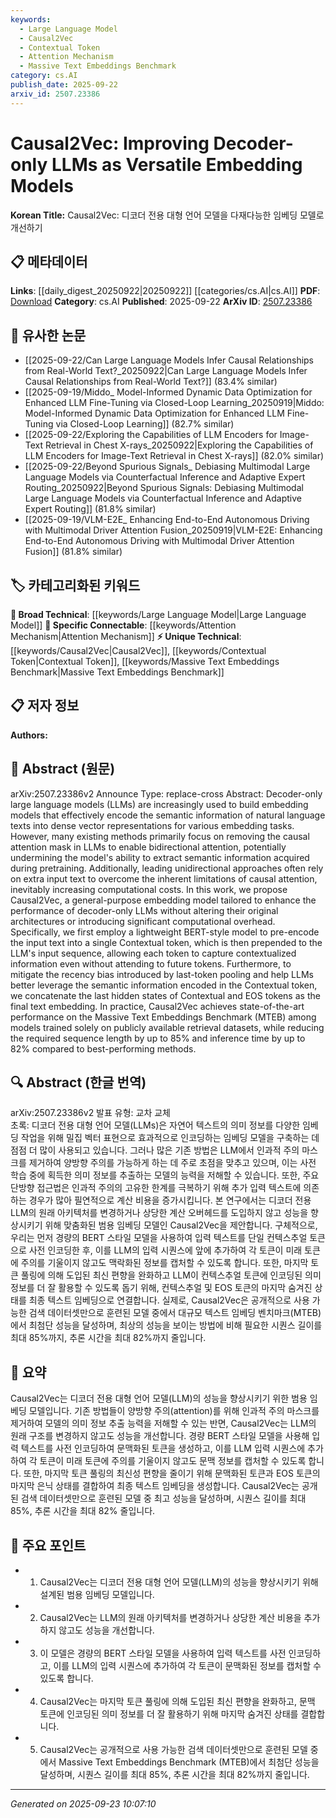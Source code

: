 ```yaml
---
keywords:
  - Large Language Model
  - Causal2Vec
  - Contextual Token
  - Attention Mechanism
  - Massive Text Embeddings Benchmark
category: cs.AI
publish_date: 2025-09-22
arxiv_id: 2507.23386
---
```


<!-- KEYWORD_LINKING_METADATA:
{
  "processed_timestamp": "2025-09-23T10:07:10.615438",
  "vocabulary_version": "1.0",
  "selected_keywords": [
    "Large Language Model",
    "Causal2Vec",
    "Contextual Token",
    "Attention Mechanism",
    "Massive Text Embeddings Benchmark"
  ],
  "rejected_keywords": [],
  "similarity_scores": {
    "Large Language Model": 0.85,
    "Causal2Vec": 0.88,
    "Contextual Token": 0.78,
    "Attention Mechanism": 0.82,
    "Massive Text Embeddings Benchmark": 0.77
  },
  "extraction_method": "AI_prompt_based",
  "budget_applied": true,
  "candidates_json": {
    "candidates": [
      {
        "surface": "Decoder-only large language models",
        "canonical": "Large Language Model",
        "aliases": [
          "LLM",
          "Decoder-only LLM"
        ],
        "category": "broad_technical",
        "rationale": "Connects to the broader concept of language models, which is central to the paper.",
        "novelty_score": 0.45,
        "connectivity_score": 0.9,
        "specificity_score": 0.6,
        "link_intent_score": 0.85
      },
      {
        "surface": "Causal2Vec",
        "canonical": "Causal2Vec",
        "aliases": [],
        "category": "unique_technical",
        "rationale": "Introduces a novel embedding model that is the focus of the paper.",
        "novelty_score": 0.95,
        "connectivity_score": 0.7,
        "specificity_score": 0.9,
        "link_intent_score": 0.88
      },
      {
        "surface": "Contextual token",
        "canonical": "Contextual Token",
        "aliases": [],
        "category": "unique_technical",
        "rationale": "Represents a key component of the proposed method, highlighting its unique approach.",
        "novelty_score": 0.8,
        "connectivity_score": 0.65,
        "specificity_score": 0.85,
        "link_intent_score": 0.78
      },
      {
        "surface": "Causal attention",
        "canonical": "Attention Mechanism",
        "aliases": [
          "Causal Attention"
        ],
        "category": "specific_connectable",
        "rationale": "Links to the broader concept of attention mechanisms, crucial for understanding model architecture.",
        "novelty_score": 0.5,
        "connectivity_score": 0.88,
        "specificity_score": 0.7,
        "link_intent_score": 0.82
      },
      {
        "surface": "Massive Text Embeddings Benchmark",
        "canonical": "Massive Text Embeddings Benchmark",
        "aliases": [
          "MTEB"
        ],
        "category": "unique_technical",
        "rationale": "Provides a benchmark context for evaluating the model's performance.",
        "novelty_score": 0.75,
        "connectivity_score": 0.6,
        "specificity_score": 0.8,
        "link_intent_score": 0.77
      }
    ],
    "ban_list_suggestions": [
      "embedding models",
      "semantic information",
      "pretraining"
    ]
  },
  "decisions": [
    {
      "candidate_surface": "Decoder-only large language models",
      "resolved_canonical": "Large Language Model",
      "decision": "linked",
      "scores": {
        "novelty": 0.45,
        "connectivity": 0.9,
        "specificity": 0.6,
        "link_intent": 0.85
      }
    },
    {
      "candidate_surface": "Causal2Vec",
      "resolved_canonical": "Causal2Vec",
      "decision": "linked",
      "scores": {
        "novelty": 0.95,
        "connectivity": 0.7,
        "specificity": 0.9,
        "link_intent": 0.88
      }
    },
    {
      "candidate_surface": "Contextual token",
      "resolved_canonical": "Contextual Token",
      "decision": "linked",
      "scores": {
        "novelty": 0.8,
        "connectivity": 0.65,
        "specificity": 0.85,
        "link_intent": 0.78
      }
    },
    {
      "candidate_surface": "Causal attention",
      "resolved_canonical": "Attention Mechanism",
      "decision": "linked",
      "scores": {
        "novelty": 0.5,
        "connectivity": 0.88,
        "specificity": 0.7,
        "link_intent": 0.82
      }
    },
    {
      "candidate_surface": "Massive Text Embeddings Benchmark",
      "resolved_canonical": "Massive Text Embeddings Benchmark",
      "decision": "linked",
      "scores": {
        "novelty": 0.75,
        "connectivity": 0.6,
        "specificity": 0.8,
        "link_intent": 0.77
      }
    }
  ]
}
-->

# Causal2Vec: Improving Decoder-only LLMs as Versatile Embedding Models

**Korean Title:** Causal2Vec: 디코더 전용 대형 언어 모델을 다재다능한 임베딩 모델로 개선하기

## 📋 메타데이터

**Links**: [[daily_digest_20250922|20250922]] [[categories/cs.AI|cs.AI]]
**PDF**: [Download](https://arxiv.org/pdf/2507.23386.pdf)
**Category**: cs.AI
**Published**: 2025-09-22
**ArXiv ID**: [2507.23386](https://arxiv.org/abs/2507.23386)

## 🔗 유사한 논문
- [[2025-09-22/Can Large Language Models Infer Causal Relationships from Real-World Text?_20250922|Can Large Language Models Infer Causal Relationships from Real-World Text?]] (83.4% similar)
- [[2025-09-19/Middo_ Model-Informed Dynamic Data Optimization for Enhanced LLM Fine-Tuning via Closed-Loop Learning_20250919|Middo: Model-Informed Dynamic Data Optimization for Enhanced LLM Fine-Tuning via Closed-Loop Learning]] (82.7% similar)
- [[2025-09-22/Exploring the Capabilities of LLM Encoders for Image-Text Retrieval in Chest X-rays_20250922|Exploring the Capabilities of LLM Encoders for Image-Text Retrieval in Chest X-rays]] (82.0% similar)
- [[2025-09-22/Beyond Spurious Signals_ Debiasing Multimodal Large Language Models via Counterfactual Inference and Adaptive Expert Routing_20250922|Beyond Spurious Signals: Debiasing Multimodal Large Language Models via Counterfactual Inference and Adaptive Expert Routing]] (81.8% similar)
- [[2025-09-19/VLM-E2E_ Enhancing End-to-End Autonomous Driving with Multimodal Driver Attention Fusion_20250919|VLM-E2E: Enhancing End-to-End Autonomous Driving with Multimodal Driver Attention Fusion]] (81.8% similar)

## 🏷️ 카테고리화된 키워드
**🧠 Broad Technical**: [[keywords/Large Language Model|Large Language Model]]
**🔗 Specific Connectable**: [[keywords/Attention Mechanism|Attention Mechanism]]
**⚡ Unique Technical**: [[keywords/Causal2Vec|Causal2Vec]], [[keywords/Contextual Token|Contextual Token]], [[keywords/Massive Text Embeddings Benchmark|Massive Text Embeddings Benchmark]]

## 📋 저자 정보

**Authors:** 

## 📄 Abstract (원문)

arXiv:2507.23386v2 Announce Type: replace-cross 
Abstract: Decoder-only large language models (LLMs) are increasingly used to build embedding models that effectively encode the semantic information of natural language texts into dense vector representations for various embedding tasks. However, many existing methods primarily focus on removing the causal attention mask in LLMs to enable bidirectional attention, potentially undermining the model's ability to extract semantic information acquired during pretraining. Additionally, leading unidirectional approaches often rely on extra input text to overcome the inherent limitations of causal attention, inevitably increasing computational costs. In this work, we propose Causal2Vec, a general-purpose embedding model tailored to enhance the performance of decoder-only LLMs without altering their original architectures or introducing significant computational overhead. Specifically, we first employ a lightweight BERT-style model to pre-encode the input text into a single Contextual token, which is then prepended to the LLM's input sequence, allowing each token to capture contextualized information even without attending to future tokens. Furthermore, to mitigate the recency bias introduced by last-token pooling and help LLMs better leverage the semantic information encoded in the Contextual token, we concatenate the last hidden states of Contextual and EOS tokens as the final text embedding. In practice, Causal2Vec achieves state-of-the-art performance on the Massive Text Embeddings Benchmark (MTEB) among models trained solely on publicly available retrieval datasets, while reducing the required sequence length by up to 85% and inference time by up to 82% compared to best-performing methods.

## 🔍 Abstract (한글 번역)

arXiv:2507.23386v2 발표 유형: 교차 교체  
초록: 디코더 전용 대형 언어 모델(LLMs)은 자연어 텍스트의 의미 정보를 다양한 임베딩 작업을 위해 밀집 벡터 표현으로 효과적으로 인코딩하는 임베딩 모델을 구축하는 데 점점 더 많이 사용되고 있습니다. 그러나 많은 기존 방법은 LLM에서 인과적 주의 마스크를 제거하여 양방향 주의를 가능하게 하는 데 주로 초점을 맞추고 있으며, 이는 사전 학습 중에 획득한 의미 정보를 추출하는 모델의 능력을 저해할 수 있습니다. 또한, 주요 단방향 접근법은 인과적 주의의 고유한 한계를 극복하기 위해 추가 입력 텍스트에 의존하는 경우가 많아 필연적으로 계산 비용을 증가시킵니다. 본 연구에서는 디코더 전용 LLM의 원래 아키텍처를 변경하거나 상당한 계산 오버헤드를 도입하지 않고 성능을 향상시키기 위해 맞춤화된 범용 임베딩 모델인 Causal2Vec을 제안합니다. 구체적으로, 우리는 먼저 경량의 BERT 스타일 모델을 사용하여 입력 텍스트를 단일 컨텍스추얼 토큰으로 사전 인코딩한 후, 이를 LLM의 입력 시퀀스에 앞에 추가하여 각 토큰이 미래 토큰에 주의를 기울이지 않고도 맥락화된 정보를 캡처할 수 있도록 합니다. 또한, 마지막 토큰 풀링에 의해 도입된 최신 편향을 완화하고 LLM이 컨텍스추얼 토큰에 인코딩된 의미 정보를 더 잘 활용할 수 있도록 돕기 위해, 컨텍스추얼 및 EOS 토큰의 마지막 숨겨진 상태를 최종 텍스트 임베딩으로 연결합니다. 실제로, Causal2Vec은 공개적으로 사용 가능한 검색 데이터셋만으로 훈련된 모델 중에서 대규모 텍스트 임베딩 벤치마크(MTEB)에서 최첨단 성능을 달성하며, 최상의 성능을 보이는 방법에 비해 필요한 시퀀스 길이를 최대 85%까지, 추론 시간을 최대 82%까지 줄입니다.

## 📝 요약

Causal2Vec는 디코더 전용 대형 언어 모델(LLM)의 성능을 향상시키기 위한 범용 임베딩 모델입니다. 기존 방법들이 양방향 주의(attention)를 위해 인과적 주의 마스크를 제거하여 모델의 의미 정보 추출 능력을 저해할 수 있는 반면, Causal2Vec는 LLM의 원래 구조를 변경하지 않고도 성능을 개선합니다. 경량 BERT 스타일 모델을 사용해 입력 텍스트를 사전 인코딩하여 문맥화된 토큰을 생성하고, 이를 LLM 입력 시퀀스에 추가하여 각 토큰이 미래 토큰에 주의를 기울이지 않고도 문맥 정보를 캡처할 수 있도록 합니다. 또한, 마지막 토큰 풀링의 최신성 편향을 줄이기 위해 문맥화된 토큰과 EOS 토큰의 마지막 은닉 상태를 결합하여 최종 텍스트 임베딩을 생성합니다. Causal2Vec는 공개된 검색 데이터셋만으로 훈련된 모델 중 최고 성능을 달성하며, 시퀀스 길이를 최대 85%, 추론 시간을 최대 82% 줄입니다.

## 🎯 주요 포인트

- 1. Causal2Vec는 디코더 전용 대형 언어 모델(LLM)의 성능을 향상시키기 위해 설계된 범용 임베딩 모델입니다.
- 2. Causal2Vec는 LLM의 원래 아키텍처를 변경하거나 상당한 계산 비용을 추가하지 않고도 성능을 개선합니다.
- 3. 이 모델은 경량의 BERT 스타일 모델을 사용하여 입력 텍스트를 사전 인코딩하고, 이를 LLM의 입력 시퀀스에 추가하여 각 토큰이 문맥화된 정보를 캡처할 수 있도록 합니다.
- 4. Causal2Vec는 마지막 토큰 풀링에 의해 도입된 최신 편향을 완화하고, 문맥 토큰에 인코딩된 의미 정보를 더 잘 활용하기 위해 마지막 숨겨진 상태를 결합합니다.
- 5. Causal2Vec는 공개적으로 사용 가능한 검색 데이터셋만으로 훈련된 모델 중에서 Massive Text Embeddings Benchmark (MTEB)에서 최첨단 성능을 달성하며, 시퀀스 길이를 최대 85%, 추론 시간을 최대 82%까지 줄입니다.


---

*Generated on 2025-09-23 10:07:10*